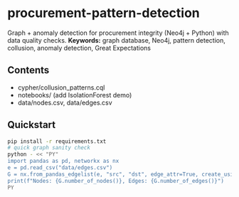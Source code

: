 # procurement-pattern-detection
Graph + anomaly detection for procurement integrity (Neo4j + Python) with data quality checks.
**Keywords:** graph database, Neo4j, pattern detection, collusion, anomaly detection, Great Expectations
## Contents
- cypher/collusion_patterns.cql
- notebooks/ (add IsolationForest demo)
- data/nodes.csv, data/edges.csv

## Quickstart

```bash
pip install -r requirements.txt
# quick graph sanity check
python - << "PY"
import pandas as pd, networkx as nx
e = pd.read_csv("data/edges.csv")
G = nx.from_pandas_edgelist(e, "src", "dst", edge_attr=True, create_using=nx.DiGraph())
print(f"Nodes: {G.number_of_nodes()}, Edges: {G.number_of_edges()}")
PY

  
